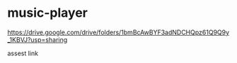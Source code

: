 # music-player

https://drive.google.com/drive/folders/1bmBcAwBYF3adNDCHQpz61Q9Q9y_1KBVJ?usp=sharing

assest link
